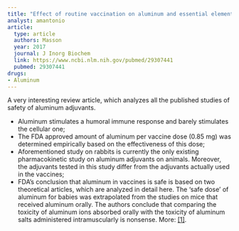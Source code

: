 ```yaml
---
title: "Effect of routine vaccination on aluminum and essential element levels in preterm infants"
analyst: amantonio
article:
  type: article
  authors: Masson
  year: 2017
  journal: J Inorg Biochem
  link: https://www.ncbi.nlm.nih.gov/pubmed/29307441
  pubmed: 29307441
drugs:
- Aluminum
---
```


A very interesting review article, which analyzes all the published studies of safety of aluminum adjuvants.
- Aluminum stimulates a humoral immune response and barely stimulates the cellular one;
- The FDA approved amount of aluminum per vaccine dose (0.85 mg) was determined empirically based on the effectiveness of this dose;
- Aforementioned study on rabbits is currently the only existing pharmacokinetic study on aluminum adjuvants on animals. Moreover, the adjuvants tested in this study differ from the adjuvants actually used in the vaccines;
- FDA’s conclusion that aluminum in vaccines is safe is based on two theoretical articles, which are analyzed in detail here. The ‘safe dose’ of aluminum for babies was extrapolated from the studies on mice that received aluminum orally. The authors conclude that comparing the toxicity of aluminum ions absorbed orally with the toxicity of aluminum salts administered intramuscularly is nonsense. More: [[1]](https://www.ncbi.nlm.nih.gov/pmc/articles/PMC4318414).
